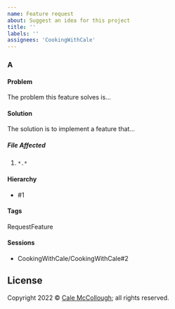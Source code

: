 ```yaml
---
name: Feature request
about: Suggest an idea for this project
title: ''
labels: ''
assignees: 'CookingWithCale'
---
```


### A

#### Problem

The problem this feature solves is...

#### Solution

The solution is to implement a feature that...

##### File Affected

1. `*.*`

#### Hierarchy

* #1

#### Tags

RequestFeature

#### Sessions

* CookingWithCale/CookingWithCale#2

## License

Copyright 2022 © [Cale McCollough](https://cookingwithcale.org); all rights reserved.
